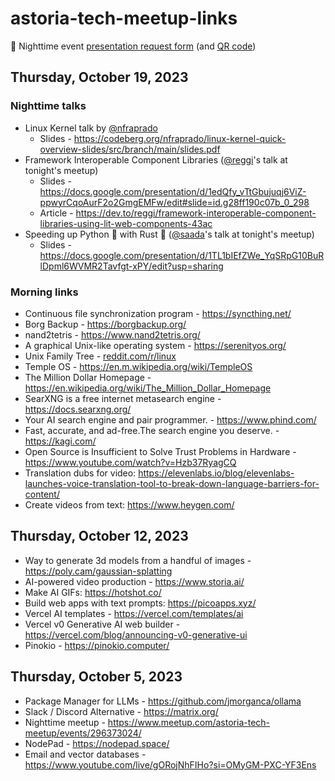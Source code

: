 # astoria-tech-meetup-links

🌙 Nighttime event [presentation request form](https://forms.gle/MJZb8B6FisiHFPrx7)
(and [QR code](https://github.com/lospoy/astoria-tech-meetup-links/assets/36555654/7bba6ea7-226d-43a5-a037-b968777e00a7))


## Thursday, October 19, 2023
### Nighttime talks
* Linux Kernel talk by [@nfraprado](https://github.com/nfraprado)
  * Slides - https://codeberg.org/nfraprado/linux-kernel-quick-overview-slides/src/branch/main/slides.pdf
* Framework Interoperable Component Libraries ([@reggi](https://github.com/reggi)'s talk at tonight's meetup)
  * Slides - https://docs.google.com/presentation/d/1edQfy_vTtGbujuqj6ViZ-ppwyrCqoAurF2o2GmgEMFw/edit#slide=id.g28ff190c07b_0_298
  * Article - https://dev.to/reggi/framework-interoperable-component-libraries-using-lit-web-components-43ac
* Speeding up Python 🐍 with Rust 🦀 ([@saada](https://github.com/saada)'s talk at tonight's meetup)
  * Slides - https://docs.google.com/presentation/d/1TL1bIEfZWe_YqSRpG10BuRlDpml6WVMR2Tavfgt-xPY/edit?usp=sharing

### Morning links
* Continuous file synchronization program - https://syncthing.net/
* Borg Backup - https://borgbackup.org/
* nand2tetris - https://www.nand2tetris.org/
* A graphical Unix-like operating system - https://serenityos.org/
* Unix Family Tree - [reddit.com/r/linux](https://www.reddit.com/r/linux/comments/huhqrh/unix_family_tree/?share_id=BP5qp7dbeSMqqVnUbYvbX&utm_content=1&utm_medium=android_app&utm_name=androidcss&utm_source=share&utm_term=1)
* Temple OS - https://en.m.wikipedia.org/wiki/TempleOS
* The Million Dollar Homepage - https://en.wikipedia.org/wiki/The_Million_Dollar_Homepage
* SearXNG is a free internet metasearch engine - https://docs.searxng.org/
* Your AI search engine and pair programmer. - https://www.phind.com/
* Fast, accurate, and ad-free.The search engine you deserve. - https://kagi.com/
* Open Source is Insufficient to Solve Trust Problems in Hardware - https://www.youtube.com/watch?v=Hzb37RyagCQ
* Translation dubs for video: https://elevenlabs.io/blog/elevenlabs-launches-voice-translation-tool-to-break-down-language-barriers-for-content/
* Create videos from text: https://www.heygen.com/

## Thursday, October 12, 2023

* Way to generate 3d models from a handful of images - https://poly.cam/gaussian-splatting
* AI-powered video production - https://www.storia.ai/
* Make AI GIFs: https://hotshot.co/
* Build web apps with text prompts: https://picoapps.xyz/
* Vercel AI templates - https://vercel.com/templates/ai
* Vercel v0 Generative AI web builder - https://vercel.com/blog/announcing-v0-generative-ui
* Pinokio - https://pinokio.computer/

## Thursday, October 5, 2023

* Package Manager for LLMs - https://github.com/jmorganca/ollama
* Slack / Discord Alternative - https://matrix.org/
* Nighttime meetup - https://www.meetup.com/astoria-tech-meetup/events/296373024/
* NodePad - https://nodepad.space/
* Email and vector databases - https://www.youtube.com/live/gORojNhFIHo?si=OMyGM-PXC-YF3Ens
